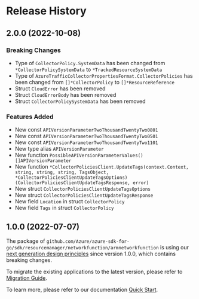 # Release History

## 2.0.0 (2022-10-08)
### Breaking Changes

- Type of `CollectorPolicy.SystemData` has been changed from `*CollectorPolicySystemData` to `*TrackedResourceSystemData`
- Type of `AzureTrafficCollectorPropertiesFormat.CollectorPolicies` has been changed from `[]*CollectorPolicy` to `[]*ResourceReference`
- Struct `CloudError` has been removed
- Struct `CloudErrorBody` has been removed
- Struct `CollectorPolicySystemData` has been removed

### Features Added

- New const `APIVersionParameterTwoThousandTwentyTwo0801`
- New const `APIVersionParameterTwoThousandTwentyTwo0501`
- New const `APIVersionParameterTwoThousandTwentyTwo1101`
- New type alias `APIVersionParameter`
- New function `PossibleAPIVersionParameterValues() []APIVersionParameter`
- New function `*CollectorPoliciesClient.UpdateTags(context.Context, string, string, string, TagsObject, *CollectorPoliciesClientUpdateTagsOptions) (CollectorPoliciesClientUpdateTagsResponse, error)`
- New struct `CollectorPoliciesClientUpdateTagsOptions`
- New struct `CollectorPoliciesClientUpdateTagsResponse`
- New field `Location` in struct `CollectorPolicy`
- New field `Tags` in struct `CollectorPolicy`


## 1.0.0 (2022-07-07)

The package of `github.com/Azure/azure-sdk-for-go/sdk/resourcemanager/networkfunction/armnetworkfunction` is using our [next generation design principles](https://azure.github.io/azure-sdk/general_introduction.html) since version 1.0.0, which contains breaking changes.

To migrate the existing applications to the latest version, please refer to [Migration Guide](https://aka.ms/azsdk/go/mgmt/migration).

To learn more, please refer to our documentation [Quick Start](https://aka.ms/azsdk/go/mgmt).